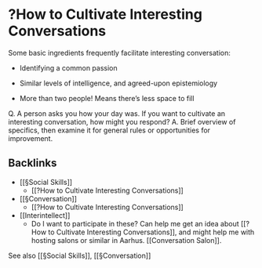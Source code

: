# ?How to Cultivate Interesting Conversations
Some basic ingredients frequently facilitate interesting conversation:
* Identifying a common passion

* Similar levels of intelligence, and agreed-upon epistemiology

* More than two people! Means there’s less space to fill

Q. A person asks you how your day was. If you want to cultivate an interesting conversation, how might you respond?
A. Brief overview of specifics, then examine it for general rules or opportunities for improvement.

## Backlinks
* [[§Social Skills]]
	* [[?How to Cultivate Interesting Conversations]]
* [[§Conversation]]
	* [[?How to Cultivate Interesting Conversations]] 
* [[Interintellect]]
	* Do I want to participate in these? Can help me get an idea about [[?How to Cultivate Interesting Conversations]], and might help me with hosting salons or similar in Aarhus. [[Conversation Salon]].

<!-- #p0 #home/project -->

See also [[§Social Skills]], [[§Conversation]]

<!-- #anki/deck/TAPs -->

<!-- {BearID:BDE276B9-FCF7-402A-B069-10C3337E2643-3179-000005336E26C786} -->
